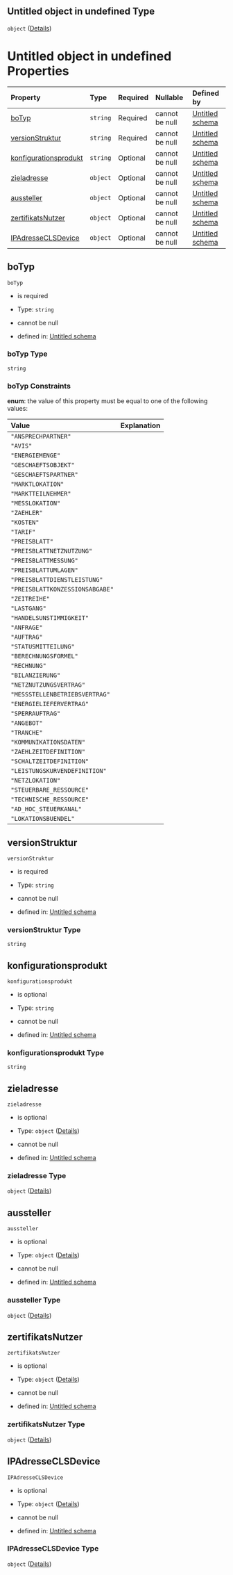 ## Untitled object in undefined Type

`object` ([Details](adhocsteuerkanal.md))

# Untitled object in undefined Properties

| Property                                        | Type     | Required | Nullable       | Defined by                                                                                                                                                                                                              |
| :---------------------------------------------- | :------- | :------- | :------------- | :---------------------------------------------------------------------------------------------------------------------------------------------------------------------------------------------------------------------- |
| [boTyp](#botyp)                                 | `string` | Required | cannot be null | [Untitled schema](botyp.md "https://raw.githubusercontent.com/conuti-gmbh/bo4e-schema/master/schemas/v1/enum/BOTyp.schema.json#/properties/boTyp")                                                                      |
| [versionStruktur](#versionstruktur)             | `string` | Required | cannot be null | [Untitled schema](adhocsteuerkanal-properties-versionstruktur.md "https://raw.githubusercontent.com/conuti-gmbh/bo4e-schema/master/schemas/v1/bo/AdHocSteuerkanal.schema.json#/properties/versionStruktur")             |
| [konfigurationsprodukt](#konfigurationsprodukt) | `string` | Optional | cannot be null | [Untitled schema](adhocsteuerkanal-properties-konfigurationsprodukt.md "https://raw.githubusercontent.com/conuti-gmbh/bo4e-schema/master/schemas/v1/bo/AdHocSteuerkanal.schema.json#/properties/konfigurationsprodukt") |
| [zieladresse](#zieladresse)                     | `object` | Optional | cannot be null | [Untitled schema](zieladresse.md "https://raw.githubusercontent.com/conuti-gmbh/bo4e-schema/master/schemas/v1/com/Zieladresse.schema.json#/properties/zieladresse")                                                     |
| [aussteller](#aussteller)                       | `object` | Optional | cannot be null | [Untitled schema](aussteller.md "https://raw.githubusercontent.com/conuti-gmbh/bo4e-schema/master/schemas/v1/com/Aussteller.schema.json#/properties/aussteller")                                                        |
| [zertifikatsNutzer](#zertifikatsnutzer)         | `object` | Optional | cannot be null | [Untitled schema](zertifikatsnutzer.md "https://raw.githubusercontent.com/conuti-gmbh/bo4e-schema/master/schemas/v1/com/ZertifikatsNutzer.schema.json#/properties/zertifikatsNutzer")                                   |
| [IPAdresseCLSDevice](#ipadresseclsdevice)       | `object` | Optional | cannot be null | [Untitled schema](ipadresseclsdevice.md "https://raw.githubusercontent.com/conuti-gmbh/bo4e-schema/master/schemas/v1/com/IPAdresseCLSDevice.schema.json#/properties/IPAdresseCLSDevice")                                |

## boTyp



`boTyp`

*   is required

*   Type: `string`

*   cannot be null

*   defined in: [Untitled schema](botyp.md "https://raw.githubusercontent.com/conuti-gmbh/bo4e-schema/master/schemas/v1/enum/BOTyp.schema.json#/properties/boTyp")

### boTyp Type

`string`

### boTyp Constraints

**enum**: the value of this property must be equal to one of the following values:

| Value                           | Explanation |
| :------------------------------ | :---------- |
| `"ANSPRECHPARTNER"`             |             |
| `"AVIS"`                        |             |
| `"ENERGIEMENGE"`                |             |
| `"GESCHAEFTSOBJEKT"`            |             |
| `"GESCHAEFTSPARTNER"`           |             |
| `"MARKTLOKATION"`               |             |
| `"MARKTTEILNEHMER"`             |             |
| `"MESSLOKATION"`                |             |
| `"ZAEHLER"`                     |             |
| `"KOSTEN"`                      |             |
| `"TARIF"`                       |             |
| `"PREISBLATT"`                  |             |
| `"PREISBLATTNETZNUTZUNG"`       |             |
| `"PREISBLATTMESSUNG"`           |             |
| `"PREISBLATTUMLAGEN"`           |             |
| `"PREISBLATTDIENSTLEISTUNG"`    |             |
| `"PREISBLATTKONZESSIONSABGABE"` |             |
| `"ZEITREIHE"`                   |             |
| `"LASTGANG"`                    |             |
| `"HANDELSUNSTIMMIGKEIT"`        |             |
| `"ANFRAGE"`                     |             |
| `"AUFTRAG"`                     |             |
| `"STATUSMITTEILUNG"`            |             |
| `"BERECHNUNGSFORMEL"`           |             |
| `"RECHNUNG"`                    |             |
| `"BILANZIERUNG"`                |             |
| `"NETZNUTZUNGSVERTRAG"`         |             |
| `"MESSSTELLENBETRIEBSVERTRAG"`  |             |
| `"ENERGIELIEFERVERTRAG"`        |             |
| `"SPERRAUFTRAG"`                |             |
| `"ANGEBOT"`                     |             |
| `"TRANCHE"`                     |             |
| `"KOMMUNIKATIONSDATEN"`         |             |
| `"ZAEHLZEITDEFINITION"`         |             |
| `"SCHALTZEITDEFINITION"`        |             |
| `"LEISTUNGSKURVENDEFINITION"`   |             |
| `"NETZLOKATION"`                |             |
| `"STEUERBARE_RESSOURCE"`        |             |
| `"TECHNISCHE_RESSOURCE"`        |             |
| `"AD_HOC_STEUERKANAL"`          |             |
| `"LOKATIONSBUENDEL"`            |             |

## versionStruktur



`versionStruktur`

*   is required

*   Type: `string`

*   cannot be null

*   defined in: [Untitled schema](adhocsteuerkanal-properties-versionstruktur.md "https://raw.githubusercontent.com/conuti-gmbh/bo4e-schema/master/schemas/v1/bo/AdHocSteuerkanal.schema.json#/properties/versionStruktur")

### versionStruktur Type

`string`

## konfigurationsprodukt



`konfigurationsprodukt`

*   is optional

*   Type: `string`

*   cannot be null

*   defined in: [Untitled schema](adhocsteuerkanal-properties-konfigurationsprodukt.md "https://raw.githubusercontent.com/conuti-gmbh/bo4e-schema/master/schemas/v1/bo/AdHocSteuerkanal.schema.json#/properties/konfigurationsprodukt")

### konfigurationsprodukt Type

`string`

## zieladresse



`zieladresse`

*   is optional

*   Type: `object` ([Details](zieladresse.md))

*   cannot be null

*   defined in: [Untitled schema](zieladresse.md "https://raw.githubusercontent.com/conuti-gmbh/bo4e-schema/master/schemas/v1/com/Zieladresse.schema.json#/properties/zieladresse")

### zieladresse Type

`object` ([Details](zieladresse.md))

## aussteller



`aussteller`

*   is optional

*   Type: `object` ([Details](aussteller.md))

*   cannot be null

*   defined in: [Untitled schema](aussteller.md "https://raw.githubusercontent.com/conuti-gmbh/bo4e-schema/master/schemas/v1/com/Aussteller.schema.json#/properties/aussteller")

### aussteller Type

`object` ([Details](aussteller.md))

## zertifikatsNutzer



`zertifikatsNutzer`

*   is optional

*   Type: `object` ([Details](zertifikatsnutzer.md))

*   cannot be null

*   defined in: [Untitled schema](zertifikatsnutzer.md "https://raw.githubusercontent.com/conuti-gmbh/bo4e-schema/master/schemas/v1/com/ZertifikatsNutzer.schema.json#/properties/zertifikatsNutzer")

### zertifikatsNutzer Type

`object` ([Details](zertifikatsnutzer.md))

## IPAdresseCLSDevice



`IPAdresseCLSDevice`

*   is optional

*   Type: `object` ([Details](ipadresseclsdevice.md))

*   cannot be null

*   defined in: [Untitled schema](ipadresseclsdevice.md "https://raw.githubusercontent.com/conuti-gmbh/bo4e-schema/master/schemas/v1/com/IPAdresseCLSDevice.schema.json#/properties/IPAdresseCLSDevice")

### IPAdresseCLSDevice Type

`object` ([Details](ipadresseclsdevice.md))
